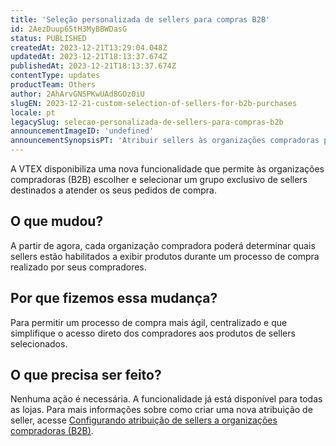 ```yaml
---
title: 'Seleção personalizada de sellers para compras B2B'
id: 2AezDuup65tH3MyBBWDasG
status: PUBLISHED
createdAt: 2023-12-21T13:29:04.048Z
updatedAt: 2023-12-21T18:13:37.674Z
publishedAt: 2023-12-21T18:13:37.674Z
contentType: updates
productTeam: Others
author: 2AhArvGNSPKwUAd8GOz0iU
slugEN: 2023-12-21-custom-selection-of-sellers-for-b2b-purchases
locale: pt
legacySlug: selecao-personalizada-de-sellers-para-compras-b2b
announcementImageID: 'undefined'
announcementSynopsisPT: 'Atribuir sellers às organizações compradoras permite que estas tenham seus pedidos atendidos por sellers selecionados.'
---
```


A VTEX disponibiliza uma nova funcionalidade que permite às organizações compradoras (B2B) escolher e selecionar um grupo exclusivo de sellers destinados a atender os seus pedidos de compra.

## O que mudou?

A partir de agora, cada organização compradora poderá determinar quais sellers estão habilitados a exibir produtos durante um processo de compra realizado por seus compradores.

## Por que fizemos essa mudança?

Para permitir um processo de compra mais ágil, centralizado e que simplifique o acesso direto dos compradores aos produtos de sellers selecionados.

## O que precisa ser feito?

Nenhuma ação é necessária. A funcionalidade já está disponível para todas as lojas.
Para mais informações sobre como criar uma nova atribuição de seller, acesse [Configurando atribuição de sellers a organizações compradoras (B2B)](https://help.vtex.com/pt/tutorial/configurando-atribuicao-de-sellers-a-organizacoes-compradoras-b2b-xky--3VJtKNbLpVAl71uVdaOqpE).

